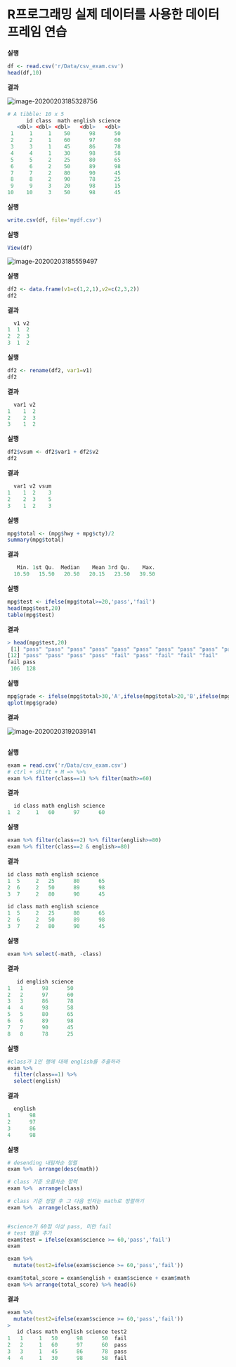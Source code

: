 # R프로그래밍 실제 데이터를 사용한 데이터프레임 연습







**실행**

```R
df <- read.csv('r/Data/csv_exam.csv')
head(df,10)
```

**결과**

![image-20200203185328756](C:\Users\Administrator\Desktop\TIL\Project\bike-sharing-demand\image\image-20200203185328756.png)

```R
# A tibble: 10 x 5
      id class  math english science
   <dbl> <dbl> <dbl>   <dbl>   <dbl>
 1     1     1    50      98      50
 2     2     1    60      97      60
 3     3     1    45      86      78
 4     4     1    30      98      58
 5     5     2    25      80      65
 6     6     2    50      89      98
 7     7     2    80      90      45
 8     8     2    90      78      25
 9     9     3    20      98      15
10    10     3    50      98      45
```



**실행**

```R
write.csv(df, file='mydf.csv')

```

**실행**

```R
View(df)
```

![image-20200203185559497](C:\Users\Administrator\Desktop\TIL\Project\bike-sharing-demand\image\image-20200203185559497.png)

**실행**

```R
df2 <- data.frame(v1=c(1,2,1),v2=c(2,3,2))
df2
```

**결과**

```R
  v1 v2
1  1  2
2  2  3
3  1  2
```



**실행**

```R
df2 <- rename(df2, var1=v1)
df2
```

**결과**

```R
  var1 v2
1    1  2
2    2  3
3    1  2
```



**실행**

```R
df2$vsum <- df2$var1 + df2$v2
df2
```

**결과**

```R
  var1 v2 vsum
1    1  2    3
2    2  3    5
3    1  2    3
```



**실행**

```R
mpg$total <- (mpg$hwy + mpg$cty)/2
summary(mpg$total)

```

**결과**

```R
   Min. 1st Qu.  Median    Mean 3rd Qu.    Max. 
  10.50   15.50   20.50   20.15   23.50   39.50 
```



**실행**

```R
mpg$test <- ifelse(mpg$total>=20,'pass','fail')
head(mpg$test,20)
table(mpg$test)

```

**결과**

```R
> head(mpg$test,20)
 [1] "pass" "pass" "pass" "pass" "pass" "pass" "pass" "pass" "pass" "pass" "pass"
[12] "pass" "pass" "pass" "pass" "fail" "pass" "fail" "fail" "fail"
fail pass 
 106  128
```



**실행**

```R
mpg$grade <- ifelse(mpg$total>30,'A',ifelse(mpg$total>20,'B',ifelse(mpg$total>10,'C','D')))
qplot(mpg$grade)

```

**결과**

![image-20200203192039141](C:\Users\Administrator\Desktop\TIL\Project\bike-sharing-demand\image\image-20200203192039141.png)

```R

```



**실행**

```R
exam = read.csv('r/Data/csv_exam.csv')
# ctrl + shift + M => %>% 
exam %>% filter(class==1) %>% filter(math>=60) 
```

**결과**

```R
  id class math english science
1  2     1   60      97      60
```



**실행**

```R
exam %>% filter(class==2) %>% filter(english>=80)
exam %>% filter(class==2 & english>=80)
```

**결과**

```R
id class math english science
1  5     2   25      80      65
2  6     2   50      89      98
3  7     2   80      90      45

id class math english science
1  5     2   25      80      65
2  6     2   50      89      98
3  7     2   80      90      45
```



**실행**

```R
exam %>% select(-math, -class)
```

**결과**

```R
   id english science
1   1      98      50
2   2      97      60
3   3      86      78
4   4      98      58
5   5      80      65
6   6      89      98
7   7      90      45
8   8      78      25
```



**실행**

```R
#class가 1인 행에 대해 english를 추출하라
exam %>% 
  filter(class==1) %>% 
  select(english)
```

**결과**

```R
  english
1      98
2      97
3      86
4      98
```



**실행**

```R
# desending 내림차순 정렬
exam %>%  arrange(desc(math))

# class 기준 오름차순 정력
exam %>%  arrange(class)

# class 기준 정렬 후 그 다음 인자는 math로 정렬하기
exam %>%  arrange(class,math)


#science가 60점 이상 pass, 미만 fail
# test 열을 추가
exam$test = ifelse(exam$science >= 60,'pass','fail')
exam

exam %>% 
  mutate(test2=ifelse(exam$science >= 60,'pass','fail'))

exam$total_score = exam$english + exam$science + exam$math
exam %>% arrange(total_score) %>% head(6)
```

**결과**

```R
exam %>% 
  mutate(test2=ifelse(exam$science >= 60,'pass','fail'))
>
   id class math english science test2
1   1     1   50      98      50  fail
2   2     1   60      97      60  pass
3   3     1   45      86      78  pass
4   4     1   30      98      58  fail
```



